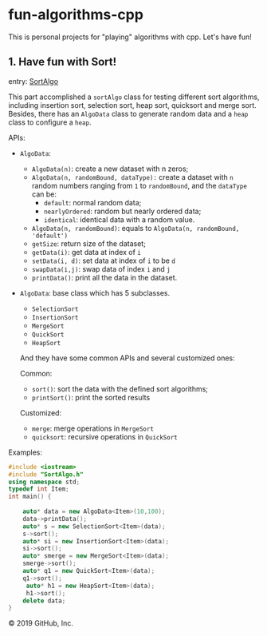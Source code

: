 # fun-algorithms-cpp

This is personal projects for "playing" algorithms with cpp. Let's have fun!

## 1. Have fun with Sort!

entry: [SortAlgo](<https://github.com/happya/fun-algorithms-cpp/tree/master/SortAlgo>)

This part accomplished a `sortAlgo` class for testing different sort algorithms, including insertion sort, selection sort, heap sort, quicksort and merge sort. Besides, there has an `AlgoData` class to generate random data and a `heap` class to configure a `heap`.



APIs:

- `AlgoData`:

  - `AlgoData(n)`:  create a new dataset with n zeros;
  - `AlgoData(n, randomBound, dataType):` create a dataset with `n` random numbers ranging from `1` to `randomBound`, and the `dataType` can be:
    - `default`: normal random data;
    - `nearlyOrdered`: random but nearly ordered data;
    - `identical`: identical data with a random value.
  - `AlgoData(n, randomBound)`:  equals to `AlgoData(n, randomBound, 'default')`
  - `getSize`: return size of the dataset;
  - `getData(i)`: get data at index of `i`
  - `setData(i, d)`: set data at index of `i` to be `d`
  - `swapData(i,j)`: swap data of index `i` and `j`
  - `printData()`: print all the data in the dataset.

- `AlgoData`: base class which has 5 subclasses.

  - `SelectionSort`
  - `InsertionSort`
  - `MergeSort`
  - `QuickSort`
  - `HeapSort`

  And they have some common APIs and several customized ones:

  Common:

  - `sort()`: sort the data with the defined sort algorithms;
  - `printSort()`: print the sorted results

  Customized:

  - `merge`: merge operations in `MergeSort`
  - `quicksort`: recursive operations in `QuickSort`

  

Examples:

```cpp
#include <iostream>
#include "SortAlgo.h"
using namespace std;
typedef int Item;
int main() {
    
    auto* data = new AlgoData<Item>(10,100);
    data->printData();
    auto* s = new SelectionSort<Item>(data);
    s->sort();
    auto* si = new InsertionSort<Item>(data);
    si->sort();
    auto* smerge = new MergeSort<Item>(data);
    smerge->sort();
    auto* q1 = new QuickSort<Item>(data);
    q1->sort();
     auto* h1 = new HeapSort<Item>(data);
     h1->sort();
    delete data;
}
```

© 2019 GitHub, Inc.
